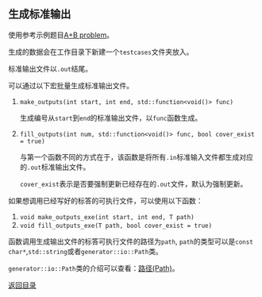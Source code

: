 ## 生成标准输出

使用参考示例题目[A+B problem](../../../examples/problemsA+B/generator.cpp)。

生成的数据会在工作目录下新建一个`testcases`文件夹放入。

标准输出文件以`.out`结尾。

可以通过以下宏批量生成标准输出文件。

1. `make_outputs(int start, int end, std::function<void()> func)`

   生成编号从`start`到`end`的标准输出文件，以`func`函数生成。

   

2. `fill_outputs(int num, std::function<void()> func, bool cover_exist = true)`

   与第一个函数不同的方式在于，该函数是将所有`.in`标准输入文件都生成对应的`.out`标准输出文件。
   
   `cover_exist`表示是否要强制更新已经存在的`.out`文件，默认为强制更新。

如果想调用已经写好的标答的可执行文件，可以使用以下函数：

1. `void make_outputs_exe(int start, int end, T path)`
2. `void fill_outputs_exe(T path, bool cover_exist = true)`



函数调用生成输出文件的标答可执行文件的路径为`path`, `path`的类型可以是`const char*`,`std::string`或者`generator::io::Path`类。

`generator::io::Path`类的介绍可以查看：[路径(Path)](./path.md)。



[返回目录](../../home.md)
